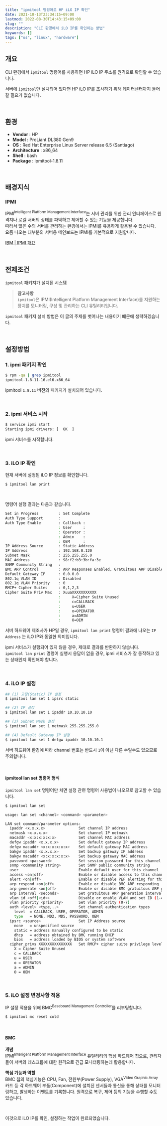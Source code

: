 ```yaml
---
title: "ipmitool 명령어로 HP iLO IP 확인"
date: 2021-10-13T23:34:15+09:00
lastmod: 2022-08-30T14:43:15+09:00
slug: ""
description: "CLI 환경에서 iLO IP를 확인하는 방법"
keywords: []
tags: ["os", "linux", "hardware"]
---
```


## 개요

CLI 환경에서 `ipmitool` 명령어를 사용하면 HP iLO IP 주소를 원격으로 확인할 수 있습니다.

서버에 `ipmitool`만 설치되어 있다면 HP iLO IP를 조사하기 위해 데이터센터까지 들어갈 필요가 없습니다.

&nbsp;

## 환경

- **Vendor** : HP
- **Model** : ProLiant DL380 Gen9
- **OS** : Red Hat Enterprise Linux Server release 6.5 (Santiago)
- **Architecture** : x86_64
- **Shell** : bash
- **Package** : ipmitool-1.8.11

&nbsp;

## 배경지식

### IPMI

IPMI<sup>Intelligent Platform Management Interface</sup>는 서버 관리를 위한 관리 인터페이스로 원격지나 로컬 서버의 상태를 파악하고 제어할 수 있는 기능을 제공합니다.  
따라서 많은 수의 서버를 관리하는 환경에서는 IPMI를 유용하게 활용될 수 있습니다.  
요즘 나오는 대부분의 서버용 메인보드는 IPMI를 기본적으로 지원합니다.

[IBM | IPMI 개요](https://www.ibm.com/docs/ko/power9?topic=ipmi-overview)

&nbsp;

## 전제조건

`ipmitool` 패키지가 설치된 시스템

> **참고사항**  
> `ipmitool`은 IPMI(Intelligent Platform Management Interface)를 지원하는 장치를 모니터링, 구성 및 관리하는 CLI 유틸리티입니다.

`ipmitool` 패키지 설치 방법은 이 글의 주제를 벗어나는 내용이기 떄문에 생략하겠습니다.

&nbsp;

## 설정방법

### 1. ipmi 패키지 확인

```bash
$ rpm -qa | grep ipmitool
ipmitool-1.8.11-16.el6.x86_64
```

ipmitool `1.8.11` 버전의 패키지가 설치되어 있습니다.

&nbsp;

### 2. ipmi 서비스 시작

```bash
$ service ipmi start
Starting ipmi drivers: [  OK  ]
```

ipmi 서비스를 시작합니다.

&nbsp;

### 3. iLO IP 확인

현재 서버에 설정된 iLO IP 정보를 확인합니다.

```bash
$ ipmitool lan print
```

&nbsp;

명령어 실행 결과는 다음과 같습니다.

```bash
Set in Progress         : Set Complete
Auth Type Support       : 
Auth Type Enable        : Callback : 
                        : User     : 
                        : Operator : 
                        : Admin    : 
                        : OEM      : 
IP Address Source       : Static Address
IP Address              : 192.168.0.120
Subnet Mask             : 255.255.255.0
MAC Address             : 98:f2:b3:3b:fa:3e
SNMP Community String   : 
BMC ARP Control         : ARP Responses Enabled, Gratuitous ARP Disabled
Default Gateway IP      : 0.0.0.0
802.1q VLAN ID          : Disabled
802.1q VLAN Priority    : 0
RMCP+ Cipher Suites     : 0,1,2,3
Cipher Suite Priv Max   : XuuaXXXXXXXXXXX
                        :     X=Cipher Suite Unused
                        :     c=CALLBACK
                        :     u=USER
                        :     o=OPERATOR
                        :     a=ADMIN
                        :     O=OEM
```

서버 하드웨어 제조사가 HP일 경우, `ipmitool lan print` 명령어 결과에 나오는 `IP Address` 는 iLO IP와 동일한 의미입니다.  

ipmi 서비스가 실행되어 있지 않을 경우, 제대로 결과를 반환하지 않습니다.  
`ipmitool lan print` 명령어 실행시 응답이 없을 경우, ipmi 서비스가 잘 동작하고 있는 상태인지 확인해야 합니다.

&nbsp;

### 4. iLO IP 설정

```bash
## (1) 고정(Static) IP 설정
$ ipmitool lan set 1 ipsrc static

## (2) IP 설정
$ ipmitool lan set 1 ipaddr 10.10.10.10

## (3) Subnet Mask 설정
$ ipmitool lan set 1 netmask 255.255.255.0

## (4) Default Gateway IP 설정
$ ipmitool lan set 1 defgw ipaddr 10.10.10.1
```

서버 하드웨어 환경에 따라 channel 번호는 반드시 `1`이 아닌 다른 수일수도 있으므로 주의합니다.

&nbsp;

#### ipmitool lan set 명령어 형식

`ipmitool lan set` 명령어만 치면 설정 관련 명령어 사용법이 나오므로 참고할 수 있습니다.

```bash
$ ipmitool lan set

usage: lan set <channel> <command> <parameter>

LAN set command/parameter options:
  ipaddr <x.x.x.x>               Set channel IP address
  netmask <x.x.x.x>              Set channel IP netmask
  macaddr <x:x:x:x:x:x>          Set channel MAC address
  defgw ipaddr <x.x.x.x>         Set default gateway IP address
  defgw macaddr <x:x:x:x:x:x>    Set default gateway MAC address
  bakgw ipaddr <x.x.x.x>         Set backup gateway IP address
  bakgw macaddr <x:x:x:x:x:x>    Set backup gateway MAC address
  password <password>            Set session password for this channel
  snmp <community string>        Set SNMP public community string
  user                           Enable default user for this channel
  access <on|off>                Enable or disable access to this channel
  alert <on|off>                 Enable or disable PEF alerting for this channel
  arp respond <on|off>           Enable or disable BMC ARP responding
  arp generate <on|off>          Enable or disable BMC gratuitous ARP generation
  arp interval <seconds>         Set gratuitous ARP generation interval
  vlan id <off|<id>>             Disable or enable VLAN and set ID (1-4094)
  vlan priority <priority>       Set vlan priority (0-7)
  auth <level> <type,..>         Set channel authentication types
    level  = CALLBACK, USER, OPERATOR, ADMIN
    type   = NONE, MD2, MD5, PASSWORD, OEM
  ipsrc <source>                 Set IP Address source
    none   = unspecified source
    static = address manually configured to be static
    dhcp   = address obtained by BMC running DHCP
    bios   = address loaded by BIOS or system software
  cipher_privs XXXXXXXXXXXXXXX   Set RMCP+ cipher suite privilege levels
    X = Cipher Suite Unused
    c = CALLBACK
    u = USER
    o = OPERATOR
    a = ADMIN
    O = OEM
```

&nbsp;

### 5. iLO 설정 변경사항 적용

IP 설정 적용을 위해 BMC<sup>Baseboard Management Controller</sup>를 리부팅합니다.

```bash
$ ipmitool mc reset cold
```

&nbsp;

#### BMC

**개념**  
IPMI<sup>Intelligent Platform Management Interface</sup> 유틸리티의 핵심 하드웨어 칩으로, 관리자들이 서버와 데스크톱에 대한 원격으로 긴급 모니터링하는데 활용합니다.

**핵심 기능과 역할**  
BMC 칩의 핵심기능은 CPU, Fan, 전원부(Power Supply), VGA<sup>Video Graphic Array</sup> 카드 등 각 하드웨어 부품(Component)에 설치된 센서들과 통신을 통해 상태를 모니터링하고, 발생하는 이벤트를 기록합니다. 원격으로 복구, 제어 등의 기능을 수행할 수도 있습니다.

&nbsp;

이것으로 iLO IP를 확인, 설정하는 작업이 완료되었습니다.
